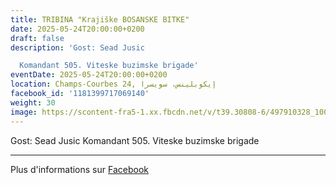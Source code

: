 ```yaml
---
title: TRIBINA "Krajiške BOSANSKE BITKE"
date: 2025-05-24T20:00:00+0200
draft: false
description: 'Gost: Sead Jusic

  Komandant 505. Viteske buzimske brigade'
eventDate: 2025-05-24T20:00:00+0200
location: Champs-Courbes 24, ‏إيكوبلينس‏، ‏سويسرا‏
facebook_id: '1181399717069140'
weight: 30
image: https://scontent-fra5-1.xx.fbcdn.net/v/t39.30808-6/497910328_1007825038144762_7375653666811415510_n.jpg?_nc_cat=110&ccb=1-7&_nc_sid=9e60e4&_nc_ohc=VBWO3ykF1mUQ7kNvwG_i6bR&_nc_oc=AdnAQDMEWC-5VjKYjMJLvU2c7QMSzZtLj6pQ_07pv8UE_jRVIrAUR1TtNcY7zfr3dTo&_nc_zt=23&_nc_ht=scontent-fra5-1.xx&edm=ABTKTjYEAAAA&_nc_gid=CqUBAr-W5xLgUbn2h4NB_w&oh=00_AfVOY9a7utOYpqHz0rQvQe88nIvPUEkV0Rzbt09SjKWbuA&oe=68BC1DAF
---
```


Gost: Sead Jusic
Komandant 505. Viteske buzimske brigade

---

Plus d'informations sur [Facebook](https://facebook.com/events/1181399717069140)